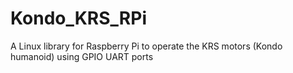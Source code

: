 # Kondo_KRS_RPi
A Linux library for Raspberry Pi to operate the KRS motors (Kondo humanoid) using GPIO UART ports
